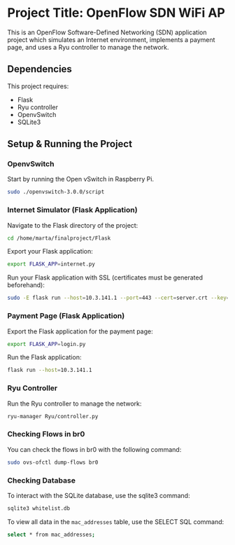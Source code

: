 # Project Title: OpenFlow SDN WiFi AP

This is an OpenFlow Software-Defined Networking (SDN) application project which simulates an Internet environment, implements a payment page, and uses a Ryu controller to manage the network.

## Dependencies

This project requires:

- Flask
- Ryu controller
- OpenvSwitch
- SQLite3

## Setup & Running the Project

### OpenvSwitch

Start by running the Open vSwitch in Raspberry Pi.

```bash
sudo ./openvswitch-3.0.0/script
```

### Internet Simulator (Flask Application)

Navigate to the Flask directory of the project:

```bash
cd /home/marta/finalproject/Flask
```

Export your Flask application:

```bash
export FLASK_APP=internet.py
```

Run your Flask application with SSL (certificates must be generated beforehand):

```bash
sudo -E flask run --host=10.3.141.1 --port=443 --cert=server.crt --key=server.key
```

### Payment Page (Flask Application)

Export the Flask application for the payment page:

```bash
export FLASK_APP=login.py
```

Run the Flask application:

```bash
flask run --host=10.3.141.1
```

### Ryu Controller

Run the Ryu controller to manage the network:

```bash
ryu-manager Ryu/controller.py 
```

### Checking Flows in br0

You can check the flows in br0 with the following command:

```bash
sudo ovs-ofctl dump-flows br0
```

### Checking Database

To interact with the SQLite database, use the sqlite3 command:

```bash
sqlite3 whitelist.db
```

To view all data in the `mac_addresses` table, use the SELECT SQL command:

```bash
select * from mac_addresses;
```
